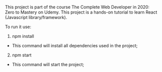 This project is part of the course The Complete Web Developer in 2020: Zero to Mastery on Udemy. 
This project is a hands-on tutorial to learn React (Javascript library/framework). 

To run it use:

1) npm install
  - This command will install all dependencies used in the project;
2) npm start
  - This command will start the project;
